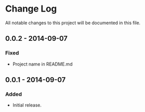 # Change Log
All notable changes to this project will be documented in this file.

## 0.0.2 - 2014-09-07
### Fixed
- Project name in README.md

## 0.0.1 - 2014-09-07
### Added
- Initial release.
